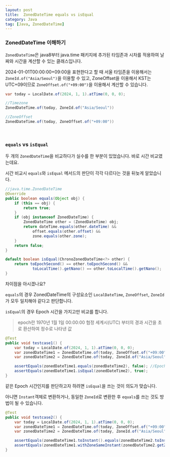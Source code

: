 ```yaml
---
layout: post
title:  ZonedDateTime equals vs isEqual
category: Java
tag: [Java, ZonedDateTime]
---
```


### ZonedDateTime 이해하기
`ZonedDateTime`은 java8부터 java.time 패키지에 추가된 타임존과 시차를 적용하여 날짜와 시간을 계산할 수 있는 클래스입니다.


2024-01-01T00:00:00+09:00을 표현한다고 할 때 서울 타임존을 이용해서는 `ZoneId.of("Asia/Seoul")`을 이용할 수 있고,
ZoneOffset을 이용해서 KST는 UTC+09이므로 `ZoneOffset.of("+09:00")`을 이용해서 계산할 수 있습니다.
```java
var today = LocalDate.of(2024, 1, 1).atTime(0, 0, 0);

//Timezone
ZonedDateTime.of(today, ZoneId.of("Asia/Seoul"))

//ZoneOffset
ZonedDateTime.of(today, ZoneOffset.of("+09:00"))
```

<br>

### `equals` vs `isEqual`
두 개의 `ZonedDateTime`을 비교하다가 실수를 한 부분이 있었습니다. 바로 시간 비교였는데요.

시간 비교시 `equals`와 `isEqual` 메서드의 판단이 각각 다르다는 것을 뒤늦게 알았습니다.

```java
//java.time.ZonedDateTime
@Override
public boolean equals(Object obj) {
    if (this == obj) {
        return true;
    }
    if (obj instanceof ZonedDateTime) {
        ZonedDateTime other = (ZonedDateTime) obj;
        return dateTime.equals(other.dateTime) &&
            offset.equals(other.offset) &&
            zone.equals(other.zone);
    }
    return false;
}

default boolean isEqual(ChronoZonedDateTime<?> other) {
    return toEpochSecond() == other.toEpochSecond() &&
            toLocalTime().getNano() == other.toLocalTime().getNano();
}
```

차이점을 아시겠나요?

`equals`의 경우 ZonedDateTime의 구성요소인 `LocalDateTime`, `ZoneOffset`, `ZoneId`가 모두 일치해야 같다고 판단합니다.

`isEqual`의 경우 Epoch 시간을 가지고만 비교를 합니다.

> epoch란 1970년 1월 1일 00:00:00 협정 세계시(UTC) 부터의 경과 시간을 초로 환산하여 정수로 나타낸 값

```java
@Test
public void testcase1() {
    var today = LocalDate.of(2024, 1, 1).atTime(0, 0, 0);
    var zonedDateTime1 = ZonedDateTime.of(today, ZoneOffset.of("+09:00")); //ZoneId=+09:00
    var zonedDateTime2 = ZonedDateTime.of(today, ZoneId.of("Asia/Seoul")); //ZoneId=Asia/Seoul

    assertEquals(zonedDateTime1.equals(zonedDateTime2), false); //Epoch 시간이 같더라도 zoneId가 다르기 때문에 다르다고 판단
    assertEquals(zonedDateTime1.isEqual(zonedDateTime2), true);
}
```
같은 Epoch 시간인지를 판단하고자 하려면 `isEqual`을 쓰는 것이 의도가 맞습니다.

아니면 `Instant`객체로 변환하거나, 동일한 `ZoneId`로 변환한 후 `equals`를 쓰는 것도 방법이 될 수 있습니다.

```java
@Test
public void testcase2() {
    var today = LocalDate.of(2024, 1, 1).atTime(0, 0, 0);
    var zonedDateTime1 = ZonedDateTime.of(today, ZoneOffset.of("+09:00"));
    var zonedDateTime2 = ZonedDateTime.of(today, ZoneId.of("Asia/Seoul"));

    assertEquals(zonedDateTime1.toInstant().equals(zonedDateTime2.toInstant()), true);
    assertEquals(zonedDateTime1.withZoneSameInstant(zonedDateTime2.getZone()).equals(zonedDateTime2), true);
}
```

